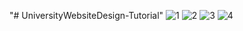 "# UniversityWebsiteDesign-Tutorial" 
![1](https://github.com/cakirozge/UniversityWebsiteDesign-Tutorial/assets/103516475/b297f073-596f-4d8d-9ee4-51bcd165eeb7)
![2](https://github.com/cakirozge/UniversityWebsiteDesign-Tutorial/assets/103516475/bd6edecb-4d10-4841-aaae-2f56e1eaa6d9)
![3](https://github.com/cakirozge/UniversityWebsiteDesign-Tutorial/assets/103516475/faf0dfb6-cb92-44a6-a8e6-8780428f12d7)
![4](https://github.com/cakirozge/UniversityWebsiteDesign-Tutorial/assets/103516475/c2266428-3f61-42b4-a90e-838ece6e083c)

